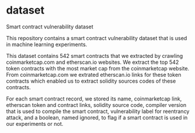# dataset
Smart contract vulnerability dataset 

This repository contains a smart contract vulnerability dataset that is used in machine learning experiments.

This dataset contains 542 smart contracts that we extracted by crawling coinmarketcap.com and etherscan.io websites. We extract the top 542 token contracts with the most market cap from the coinmarketcap website. From coinmarketcap.com we extrated etherscan.io links for these token contracts which enabled us to extract solidity sources codes of these contracts.

For each smart contract record, we stored its name, coinmarketcap link, etherscan token and contract links, solidity source code, compiler version that is used to compile the smart contract, vulnerability label for reentrancy attack, and a boolean, named ignored, to flag if a smart contract is used in our experiments or not.
